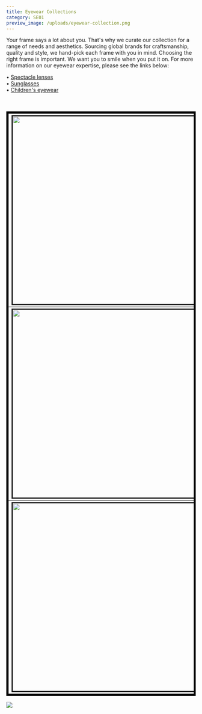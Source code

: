 ```yaml
---
title: Eyewear Collections
category: SE01
preview_image: /uploads/eyewear-collection.png
---
```

Your frame says a lot about you. That's why we curate our collection for a range of needs and aesthetics. Sourcing global brands for craftsmanship, quality and style,  we hand-pick each frame with you in mind. Choosing the right frame is important. We want you to smile when you put it on. For more information on our eyewear expertise, please see the links below:

<div>• <a href="/what-we-do/glasses">Spectacle lenses</a></div>
<div>• <a href="/what-we-do/sunglasses">Sunglasses</a></div>
<div>• <a href="/what-we-do/childrens-eyewear">Children's eyewear</a></div>

<br>

<table>
<table border = 5 bordercolor = black align = center>
<tr>
<th colspan = 4><a href="/what-we-do/lindberg"><img src="/uploads/lindberg.png" border=3 height=500 width=500></img></a></th>
<th colspan = 4><a href="/what-we-do/face-a-face"><img src="/uploads/faceafacelogo.png" border=3 height=500 width=500></img></a></th>
<th colspan = 4><a href="/what-we-do/prodesign"><img src="/uploads/prodesign-logo.jpg" border=3 height=500 width=500></img></a></th>
</tr>
<tr>
<th colspan = 4><a href="/what-we-do/tom-ford"><img src="/uploads/tom-logo.png" border=3 height=500 width=500></img></a></th>
<th colspan = 4><a href="/what-we-do/masunaga"><img src="/uploads/masunaga.png" border=3 height=500 width=500></img></a></th>
<th colspan = 4><a href="/what-we-do/good-gryf"><img src="/uploads/good-gryf.jpg" border=3 height=500 width=500></img></a></th>
</tr>
<tr>
<th colspan = 4><a href="/what-we-do/anne-valentin"><img src="/uploads/anne-valentin-logo.jpg" border=3 height=500 width=500></img></a></th>
<th colspan = 4><a href="/what-we-do/maze"><img src="/uploads/maze-logo.png" border=3 height=500 width=500></img></a></th>
<th colspan = 4><a href="/what-we-do/nicola-finetti"><img src="/uploads/nicola-finetti.png" border=3 height=500 width=500></img></a></th>
</tr>
</table>

![](/uploads/masunaga.png)

<br>